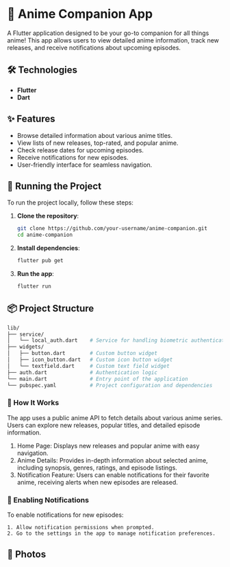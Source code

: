 # 🎌 Anime Companion App

A Flutter application designed to be your go-to companion for all things anime! This app allows users to view detailed anime information, track new releases, and receive notifications about upcoming episodes.

## 🛠️ Technologies

- **Flutter**
- **Dart**

## ✨ Features

- Browse detailed information about various anime titles.
- View lists of new releases, top-rated, and popular anime.
- Check release dates for upcoming episodes.
- Receive notifications for new episodes.
- User-friendly interface for seamless navigation.

## 🚦 Running the Project

To run the project locally, follow these steps:

1. **Clone the repository**:

    ```bash
    git clone https://github.com/your-username/anime-companion.git
    cd anime-companion
    ```

2. **Install dependencies**:

    ```bash
    flutter pub get
    ```

3. **Run the app**:

    ```bash
    flutter run
    ```

## 📦 Project Structure

```bash
lib/
├── service/
│   └── local_auth.dart    # Service for handling biometric authentication
├── widgets/
│   ├── button.dart        # Custom button widget
│   ├── icon_button.dart   # Custom icon button widget
│   └── textfield.dart     # Custom text field widget
├── auth.dart              # Authentication logic
└── main.dart              # Entry point of the application
└── pubspec.yaml           # Project configuration and dependencies
```

### 🔐 How It Works

The app uses a public anime API to fetch details about various anime series. Users can explore new releases, popular titles, and detailed episode information.

1. Home Page: Displays new releases and popular anime with easy navigation.
2. Anime Details: Provides in-depth information about selected anime, including synopsis, genres,   ratings, and episode listings.
3. Notification Feature: Users can enable notifications for their favorite anime, receiving alerts when new episodes are released.

### 📲 Enabling Notifications

To enable notifications for new episodes:
```
1. Allow notification permissions when prompted.
2. Go to the settings in the app to manage notification preferences.
```

## 🎥 Photos

